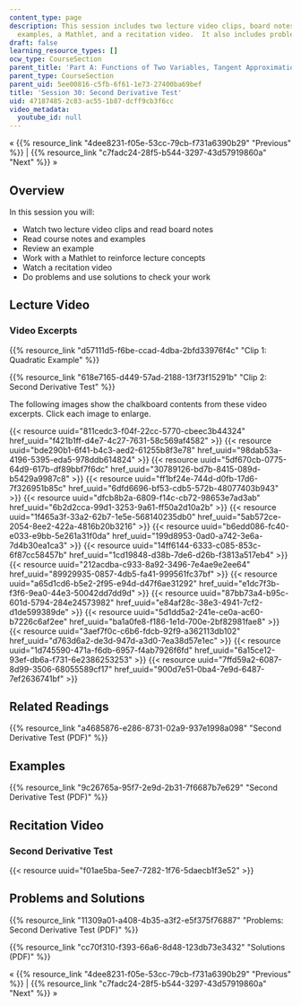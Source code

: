 ```yaml
---
content_type: page
description: This session includes two lecture video clips, board notes, course notes,
  examples, a Mathlet, and a recitation video.  It also includes problems and solutions.
draft: false
learning_resource_types: []
ocw_type: CourseSection
parent_title: 'Part A: Functions of Two Variables, Tangent Approximation and Optimization'
parent_type: CourseSection
parent_uid: 5ee00816-c5fb-6f61-1e73-27400ba69bef
title: 'Session 30: Second Derivative Test'
uid: 47187485-2c83-ac55-1b87-dcff9cb3f6cc
video_metadata:
  youtube_id: null
---
```

« {{% resource_link "4dee8231-f05e-53cc-79cb-f731a6390b29" "Previous" %}} | {{% resource_link "c7fadc24-28f5-b544-3297-43d57919860a" "Next" %}} »

## Overview

In this session you will:

- Watch two lecture video clips and read board notes
- Read course notes and examples
- Review an example
- Work with a Mathlet to reinforce lecture concepts
- Watch a recitation video
- Do problems and use solutions to check your work

## Lecture Video

### Video Excerpts

{{% resource_link "d57111d5-f6be-ccad-4dba-2bfd33976f4c" "Clip 1: Quadratic Example" %}}

{{% resource_link "618e7165-d449-57ad-2188-13f73f15291b" "Clip 2: Second Derivative Test" %}}

The following images show the chalkboard contents from these video excerpts. Click each image to enlarge.

{{< resource uuid="811cedc3-f04f-22cc-5770-cbeec3b44324" href_uuid="f421b1ff-d4e7-4c27-7631-58c569af4582" >}}
{{< resource uuid="bde290b1-6f41-b4c3-aed2-61255b8f3e78" href_uuid="98dab53a-4196-5395-eda5-978ddb614824" >}}
{{< resource uuid="5df670cb-0775-64d9-617b-df89bbf7f6dc" href_uuid="30789126-bd7b-8415-089d-b5429a9987c8" >}}
{{< resource uuid="ff1bf24e-744d-d0fb-17d6-7f326951b85c" href_uuid="6dfd6696-bf53-cdb5-572b-48077403b943" >}}
{{< resource uuid="dfcb8b2a-6809-f14c-cb72-98653e7ad3ab" href_uuid="6b2d2cca-99d1-3253-9a61-ff50a2d10a2b" >}}
{{< resource uuid="1f465a3f-33a2-62b7-1e5e-568140235db0" href_uuid="5ab572ce-2054-8ee2-422a-4816b20b3216" >}}
{{< resource uuid="b6edd086-fc40-e033-e9bb-5e261a31f0da" href_uuid="199d8953-0ad0-a742-3e6a-7d4b30ea1ca3" >}}
{{< resource uuid="14ff6144-6333-c085-853c-6f87cc58457b" href_uuid="1cd19848-d38b-7de6-d26b-f3813a517eb4" >}}
{{< resource uuid="212acdba-c933-8a92-3496-7e4ae9e2ee64" href_uuid="89929935-0857-4db5-fa41-999561fc37bf" >}}
{{< resource uuid="a65d1cd6-b5e2-2f95-e94d-d47f6ae31292" href_uuid="e1dc7f3b-f3f6-9ea0-44e3-50042dd7dd9d" >}}
{{< resource uuid="87bb73a4-b95c-601d-5794-284e24573982" href_uuid="e84af28c-38e3-4941-7cf2-d1de599389de" >}}
{{< resource uuid="5d1dd5a2-241e-ce0a-ac60-b7226c6af2ee" href_uuid="ba1a0fe8-f186-1e1d-700e-2bf82981fae8" >}}
{{< resource uuid="3aef7f0c-c6b6-fdcb-92f9-a362113db102" href_uuid="d763d6a2-de3d-947d-a3d0-7ea38d57e1ec" >}}
{{< resource uuid="1d745590-471a-f6db-6957-f4ab7926f6fd" href_uuid="6a15ce12-93ef-db6a-f731-6e2386253253" >}}
{{< resource uuid="7ffd59a2-6087-8d99-3506-68055589cf17" href_uuid="900d7e51-0ba4-7e9d-6487-7ef2636741bf" >}}

## Related Readings

{{% resource_link "a4685876-e286-8731-02a9-937e1998a098" "Second Derivative Test (PDF)" %}}

## Examples

{{% resource_link "9c26765a-95f7-2e9d-2b31-7f6687b7e629" "Second Derivative Test (PDF)" %}}

## Recitation Video

### Second Derivative Test

{{< resource uuid="f01ae5ba-5ee7-7282-1f76-5daecb1f3e52" >}}

## Problems and Solutions

{{% resource_link "11309a01-a408-4b35-a3f2-e5f375f76887" "Problems: Second Derivative Test (PDF)" %}}

{{% resource_link "cc70f310-f393-66a6-8d48-123db73e3432" "Solutions (PDF)" %}}

« {{% resource_link "4dee8231-f05e-53cc-79cb-f731a6390b29" "Previous" %}} | {{% resource_link "c7fadc24-28f5-b544-3297-43d57919860a" "Next" %}} »
